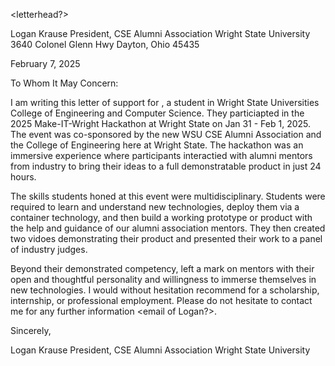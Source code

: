 <letterhead?>

Logan Krause
President, CSE Alumni Association
Wright State University
3640 Colonel Glenn Hwy
Dayton, Ohio 45435

February 7, 2025

To Whom It May Concern:

I am writing this letter of support for <full name>, a student in Wright State Universities College of Engineering and Computer Science.  They particiapted in the 2025 Make-IT-Wright Hackathon at Wright State on Jan 31 - Feb 1, 2025.  The event was co-sponsored by the new WSU CSE Alumni Association and the College of Engineering here at Wright State.  The hackathon was an immersive experience where participants interactied with alumni mentors from industry to bring their ideas to a full demonstratable product in just 24 hours.

The skills students honed at this event were multidisciplinary.  Students were required to learn and understand new technologies, deploy them via a container technology, and then build a working prototype or product with the help and guidance of our alumni association mentors.  They then created two vidoes demonstrating their product and presented their work to a panel of industry judges.

Beyond their demonstrated competency, <first name> left a mark on mentors with their open and thoughtful personality and willingness to immerse themselves in new technologies.  I would without hesitation recommend <full name> for a scholarship, internship, or professional employment.  Please do not hesitate to contact me for any further information <email of Logan?>.

Sincerely,

<Signature>

Logan Krause
President, CSE Alumni Association
Wright State University
